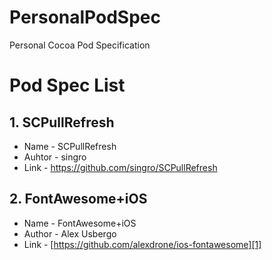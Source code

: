 # PersonalPodSpec
Personal Cocoa Pod Specification

# Pod Spec List

## 1. SCPullRefresh
* Name - SCPullRefresh
* Auhtor - singro
* Link - https://github.com/singro/SCPullRefresh
## 2. FontAwesome+iOS
* Name - FontAwesome+iOS
* Author - Alex Usbergo
* Link - [https://github.com/alexdrone/ios-fontawesome][1]

[1]:	https://github.com/alexdrone/ios-fontawesome